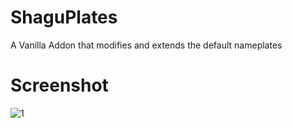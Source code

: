 # ShaguPlates
A Vanilla Addon that modifies and extends the default nameplates

# Screenshot
![1](http://shagu.org/shagucollection/img/ShaguPlates.jpg)
